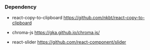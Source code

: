 ### Dependency
- react-copy-to-clipboard 
https://github.com/nkbt/react-copy-to-clipboard

- chroma-js
https://gka.github.io/chroma.js/ 

- react-slider
https://github.com/react-component/slider

